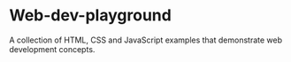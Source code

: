 # Web-dev-playground

A collection of HTML, CSS and JavaScript examples that demonstrate web development concepts.
